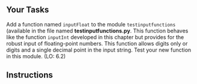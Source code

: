 ## Your Tasks

Add a function named `inputFloat` to the module `testinputfunctions` (available in the file named **testinputfunctions.py**. This function behaves like the function `inputInt` developed in this chapter but provides for the robust input of floating-point numbers. This function allows digits only or digits and a single decimal point in the input string. Test your new function in this module. (LO: 6.2)

## Instructions
